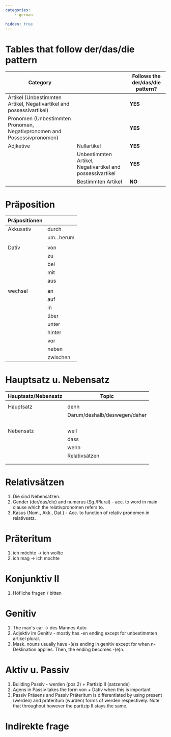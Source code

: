 ```yaml
---
categories:
    - german

hidden: true
---
```


# Tables that follow der/das/die pattern

|Category||Follows the der/das/die pattern?|
|-|-|-|
|Artikel (Unbestimmten Artikel, Negativartikel and possessivartikel)| |**YES** |
|Pronomen (Unbestimmten Pronomen, Negativpronomen and Possessivpronomen) | |**YES** |
| Adjketive | Nullartikel | **YES** |
|  | Unbestimmten Artikel, Negativartikel and possessivartikel | **YES** |
|  | Bestimmten Artikel | **NO** |

# Präposition

| Präpositionen | |
|-|-|
|Akkusativ| durch |
||um...herum|
|||
|Dativ|von|
||zu|
||bei|
||mit|
||aus|
|||
|wechsel|an|
||auf|
||in|
||über|
||unter|
||hinter|
||vor|
||neben|
||zwischen|

# Hauptsatz u. Nebensatz

|Hauptsatz/Nebensatz|Topic|
|-|-|
|||
|Hauptsatz|denn|
||Darum/deshalb/deswegen/daher|
|||
|||
|||
|||
|Nebensatz|weil|
||dass|
||wenn|
||Relativsätzen|
|||
|||

# Relativsätzen

1. Die sind Nebensätzen.
1. Gender (der/das/die) and numerus (Sg./Plural) - acc. to word in main clause which the relativpronomen refers to. 
1. Kasus (Nom., Akk., Dat.) - Acc. to function of relativ pronomen in relativsatz.

# Präteritum

1. ich möchte -> ich wollte 
1. ich mag -> ich mochte

# Konjunktiv II

1. Höfliche fragen / bitten

# Genitiv

1. The man's car -> des Mannes Auto
1. Adjektiv im Genitiv - mostly has -en ending except for unbestimmten artikel plural. 
1. Mask. nouns usually have -(e)s ending in genitiv except for when n-Deklination applies. Then, the ending becomes -(e)n.

# Aktiv u. Passiv

1. Building Passiv - werden (pos 2) + Partizip II (satzende)
1. Agens in Passiv takes the form von + Dativ when this is important 
1. Passiv Präsens and Passiv Präteritum is differentiated by using present (werden) and präteritum (wurden) forms of werden respectively. Note that throughout however the partizip II stays the same. 

# Indirekte frage

